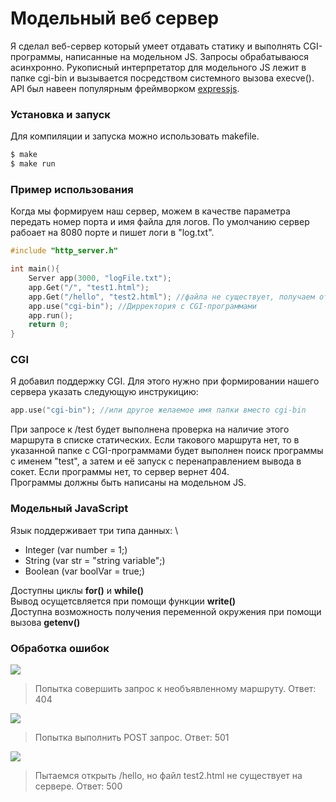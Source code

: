 # Модельный веб сервер

Я сделал веб-сервер который умеет отдавать статику и выполнять CGI-программы, написанные на модельном JS. Запросы обрабатываюся асинхронно.
Рукописный интерпретатор для модельного JS лежит в папке cgi-bin и вызывается посредством системного вызова execve(). \
API был навеен популярным фреймворком [expressjs](https://github.com/expressjs/express).
 
### Установка и запуск
Для компиляции и запуска можно использовать makefile.

```sh
$ make
$ make run
```

### Пример использования
Когда мы формируем наш сервер, можем в качестве параметра передать номер порта и имя файла для логов. По умолчанию сервер рабоает на 8080 порте и пишет логи в "log.txt".

```cpp
#include "http_server.h"

int main(){
    Server app(3000, "logFile.txt");
    app.Get("/", "test1.html");
    app.Get("/hello", "test2.html"); //файла не существует, получаем ответ 500
    app.use("cgi-bin"); //Дирректория с CGI-программами
    app.run();
    return 0;
}
```
### CGI
Я добавил поддержку CGI. Для этого нужно при формировании нашего сервера указать следующую инструкицию: 
```cpp
app.use("cgi-bin"); //или другое желаемое имя папки вместо cgi-bin
```
При запросе к /test будет выполнена проверка на наличие этого маршрута в списке статических. Если такового маршрута нет, то в указанной папке с CGI-программами будет выполнен поиск программы с именем "test", а затем и её запуск с перенаправлением вывода в сокет. Если программы нет, то сервер вернет 404. \
Программы должны быть написаны на модельном JS.

### Модельный JavaScript
Язык поддерживает три типа данных: \
* Integer (var number = 1;)
* String (var str = "string variable";)
* Boolean (var boolVar = true;)

Доступны циклы **for()** и **while()** \
Вывод осущетсвляется при помощи функции **write()** \
Доступна возможность получения переменной окружения при помощи вызова **getenv()**

### Обработка ошибок
![](https://i.ibb.co/kSKtC7R/2020-04-10-0-15-50.png)

> Попытка совершить запрос к необъявленному маршруту. Ответ: 404

![](https://i.ibb.co/MpgjvPH/2020-04-10-0-15-58.png)
> Попытка выполнить POST запрос. Ответ: 501

![](https://i.ibb.co/5sk5bNX/2020-04-11-20-38-52.png)
>Пытаемся открыть /hello, но файл test2.html не существует на сервере. Ответ: 500
